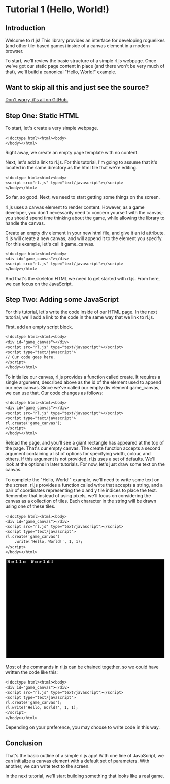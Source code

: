 # Tutorial 1 (Hello, World!)
## Introduction

Welcome to rl.js! This library provides an interface for developing roguelikes (and other tile-based games) inside of a canvas element in a modern browser.

To start, we'll review the basic structure of a simple rl.js webpage. Once we've got our static page content in place (and there won't be very much of that), we'll build a canonical "Hello, World!" example.

## Want to skip all this and just see the source?

[Don't worry, it's all on GitHub.](https://github.com/scotchfield/rl.js/tree/master/tutorial/tutorial-1)

## Step One: Static HTML

To start, let's create a very simple webpage.

    <!doctype html><html><body>
    </body></html>

Right away, we create an empty page template with no content.

Next, let's add a link to rl.js. For this tutorial, I'm going to assume that it's located in the same directory as the html file that we're editing.

    <!doctype html><html><body>
    <script src="rl.js" type="text/javascript"></script>
    </body></html>

So far, so good. Next, we need to start getting some things on the screen.

rl.js uses a canvas element to render content. However, as a game developer, you don't necessarily need to concern yourself with the canvas; you should spend time thinking about the game, while allowing the library to handle the canvas.

Create an empty div element in your new html file, and give it an id attribute. rl.js will create a new canvas, and will append it to the element you specify. For this example, let's call it game_canvas.

    <!doctype html><html><body>
    <div id="game_canvas"></div>
    <script src="rl.js" type="text/javascript"></script>
    </body></html>

And that's the skeleton HTML we need to get started with rl.js. From here, we can focus on the JavaScript.

## Step Two: Adding some JavaScript

For this tutorial, let's write the code inside of our HTML page. In the next tutorial, we'll add a link to the code in the same way that we link to rl.js.

First, add an empty script block.

    <!doctype html><html><body>
    <div id="game_canvas"></div>
    <script src="rl.js" type="text/javascript"></script>
    <script type="text/javascript">
    // Our code goes here.
    </script>
    </body></html>

To initialize our canvas, rl.js provides a function called create. It requires a single argument, described above as the id of the element used to append our new canvas. Since we've called our empty div element game_canvas, we can use that. Our code changes as follows:

    <!doctype html><html><body>
    <div id="game_canvas"></div>
    <script src="rl.js" type="text/javascript"></script>
    <script type="text/javascript">
    rl.create('game_canvas');
    </script>
    </body></html>

Reload the page, and you'll see a giant rectangle has appeared at the top of the page. That's our empty canvas. The create function accepts a second argument containing a list of options for specifying width, colour, and others. If this argument is not provided, rl.js uses a set of defaults. We'll look at the options in later tutorials. For now, let's just draw some text on the canvas.

To complete the "Hello, World!" example, we'll need to write some text on the screen. rl.js provides a function called write that accepts a string, and a pair of coordinates representing the x and y tile indices to place the text. Remember that instead of using pixels, we'll focus on considering the canvas as a collection of tiles. Each character in the string will be drawn using one of these tiles.

    <!doctype html><html><body>
    <div id="game_canvas"></div>
    <script src="rl.js" type="text/javascript"></script>
    <script type="text/javascript">
    rl.create('game_canvas')
        .write('Hello, World!', 1, 1);
    </script>
    </body></html>

![Hello, World!](tutorial-1/hello.png)

Most of the commands in rl.js can be chained together, so we could have written the code like this:

    <!doctype html><html><body>
    <div id="game_canvas"></div>
    <script src="rl.js" type="text/javascript"></script>
    <script type="text/javascript">
    rl.create('game_canvas');
    rl.write('Hello, World!', 1, 1);
    </script>
    </body></html>

Depending on your preference, you may choose to write code in this way.

## Conclusion

That's the basic outline of a simple rl.js app! With one line of JavaScript, we can initialize a canvas element with a default set of parameters. With another, we can write text to the screen.

In the next tutorial, we'll start building something that looks like a real game.
